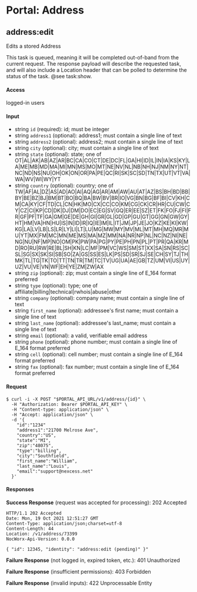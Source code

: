 # Portal: Address

## address:edit
Edits a stored Address

This task is queued, meaning it will be completed out-of-band from the current request. The response payload will describe the requested task, and will also include a Location header that can be polled to determine the status of the task. @see task:show.

#### Access
logged-in users

#### Input
- string `id` (required): id; must be integer
- string `address1` (optional): address1; must contain a single line of text
- string `address2` (optional): address2; must contain a single line of text
- string `city` (optional): city; must contain a single line of text
- string `state` (optional): state; one of OT|AL|AK|AB|AZ|AR|BC|CA|CO|CT|DE|DC|FL|GA|HI|ID|IL|IN|IA|KS|KY|LA|ME|MB|MD|MA|MI|MN|MS|MO|MT|NE|NV|NL|NB|NH|NJ|NM|NY|NT|NC|ND|NS|NU|OH|OK|ON|OR|PA|PE|QC|RI|SK|SC|SD|TN|TX|UT|VT|VA|WA|WV|WI|WY|YT
- string `country` (optional): country; one of TW|AF|AL|DZ|AS|AD|AO|AI|AQ|AG|AR|AM|AW|AU|AT|AZ|BS|BH|BD|BB|BY|BE|BZ|BJ|BM|BT|BO|BQ|BA|BW|BV|BR|IO|VG|BN|BG|BF|BI|CV|KH|CM|CA|KY|CF|TD|CL|CN|HK|MO|CX|CC|CO|KM|CG|CK|CR|HR|CU|CW|CY|CZ|CI|KP|CD|DK|DJ|DM|DO|EC|EG|SV|GQ|ER|EE|SZ|ET|FK|FO|FJ|FI|FR|GF|PF|TF|GA|GM|GE|DE|GH|GI|GR|GL|GD|GP|GU|GT|GG|GN|GW|GY|HT|HM|VA|HN|HU|IS|IN|ID|IR|IQ|IE|IM|IL|IT|JM|JP|JE|JO|KZ|KE|KI|KW|KG|LA|LV|LB|LS|LR|LY|LI|LT|LU|MG|MW|MY|MV|ML|MT|MH|MQ|MR|MU|YT|MX|FM|MC|MN|ME|MS|MA|MZ|MM|NA|NR|NP|NL|NC|NZ|NI|NE|NG|NU|NF|MP|NO|OM|PK|PW|PA|PG|PY|PE|PH|PN|PL|PT|PR|QA|KR|MD|RO|RU|RW|RE|BL|SH|KN|LC|MF|PM|VC|WS|SM|ST|XX|SA|SN|RS|SC|SL|SG|SX|SK|SI|SB|SO|ZA|GS|SS|ES|LK|PS|SD|SR|SJ|SE|CH|SY|TJ|TH|MK|TL|TG|TK|TO|TT|TN|TR|TM|TC|TV|UG|UA|AE|GB|TZ|UM|VI|US|UY|UZ|VU|VE|VN|WF|EH|YE|ZM|ZW|AX
- string `zip` (optional): zip; must contain a single line of E_164 format preferred
- string `type` (optional): type; one of affiliate|billing|technical|rwhois|abuse|other
- string `company` (optional): company name; must contain a single line of text
- string `first_name` (optional): addressee's first name; must contain a single line of text
- string `last_name` (optional): addressee's last_name; must contain a single line of text
- string `email` (optional): a valid, verifiable email address
- string `phone` (optional): phone number; must contain a single line of E_164 format preferred
- string `cell` (optional): cell number; must contain a single line of E_164 format preferred
- string `fax` (optional): fax number; must contain a single line of E_164 format preferred

#### Request
```
$ curl -i -X POST "$PORTAL_API_URL/v1/address/{id}" \
  -H "Authorization: Bearer $PORTAL_API_KEY" \
  -H "Content-type: application/json" \
  -H "Accept: application/json" \
  -d '{
    "id":"1234"
    "address1":"21700 Melrose Ave",
    "country":"US",
    "state":"MI",
    "zip":"48075",
    "type":"billing",
    "city":"Southfield",
    "first_name":"William",
    "last_name":"Louis",
    "email":"support@nexcess.net"
  }'
```

#### Responses
**Success Response** (request was accepted for processing): 202 Accepted
```
HTTP/1.1 202 Accepted
Date: Mon, 19 Oct 2021 12:51:27 GMT
Content-Type: application/json;charset=utf-8
Content-Length: 44
Location: /v1/address/73399
NocWorx-Api-Version: 0.0.0

{ "id": 12345, "identity": "address:edit (pending)" }"
```

**Failure Response** (not logged in, expired token, etc.): 401 Unauthorized

**Failure Response** (insufficient permissions): 403 Forbidden

**Failure Response** (invalid inputs): 422 Unprocessable Entity
